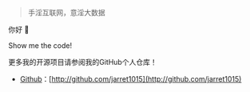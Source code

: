 > 手淫互联网，意淫大数据

你好 👋

Show me the code!

更多我的开源项目请参阅我的GitHub个人仓库！

- [Github](http://github.com/jarret1015)：[http://github.com/jarret1015](http://github.com/jarret1015)